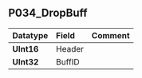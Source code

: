 ## P034\_DropBuff ##
| **Datatype** | **Field** | **Comment** |
|:-------------|:----------|:------------|
| **UInt16** | Header |  |
| **UInt32** | BuffID |  |